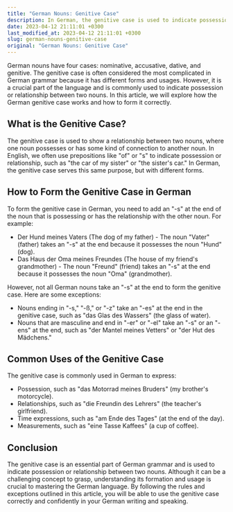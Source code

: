 ```yaml
---
title: "German Nouns: Genitive Case"
description: In German, the genitive case is used to indicate possession or relationship between two nouns. Learn about its usage and formations in this comprehensive guide.
date: 2023-04-12 21:11:01 +0300
last_modified_at: 2023-04-12 21:11:01 +0300
slug: german-nouns-genitive-case
original: "German Nouns: Genitive Case"
---
```

German nouns have four cases: nominative, accusative, dative, and genitive. The genitive case is often considered the most complicated in German grammar because it has different forms and usages. However, it is a crucial part of the language and is commonly used to indicate possession or relationship between two nouns. In this article, we will explore how the German genitive case works and how to form it correctly.

## What is the Genitive Case?

The genitive case is used to show a relationship between two nouns, where one noun possesses or has some kind of connection to another noun. In English, we often use prepositions like "of" or "s" to indicate possession or relationship, such as "the car of my sister" or "the sister's car." In German, the genitive case serves this same purpose, but with different forms.

## How to Form the Genitive Case in German

To form the genitive case in German, you need to add an "-s" at the end of the noun that is possessing or has the relationship with the other noun. For example:

- Der Hund meines Vaters (The dog of my father) - The noun "Vater" (father) takes an "-s" at the end because it possesses the noun "Hund" (dog).
- Das Haus der Oma meines Freundes (The house of my friend's grandmother) - The noun "Freund" (friend) takes an "-s" at the end because it possesses the noun "Oma" (grandmother).

However, not all German nouns take an "-s" at the end to form the genitive case. Here are some exceptions:

- Nouns ending in "-s," "-ß," or "-z" take an "-es" at the end in the genitive case, such as "das Glas des Wassers" (the glass of water).
- Nouns that are masculine and end in "-er" or "-el" take an "-s" or an "-ens" at the end, such as "der Mantel meines Vetters" or "der Hut des Mädchens."

## Common Uses of the Genitive Case

The genitive case is commonly used in German to express:

- Possession, such as "das Motorrad meines Bruders" (my brother's motorcycle).
- Relationships, such as "die Freundin des Lehrers" (the teacher's girlfriend).
- Time expressions, such as "am Ende des Tages" (at the end of the day).
- Measurements, such as "eine Tasse Kaffees" (a cup of coffee).

## Conclusion

The genitive case is an essential part of German grammar and is used to indicate possession or relationship between two nouns. Although it can be a challenging concept to grasp, understanding its formation and usage is crucial to mastering the German language. By following the rules and exceptions outlined in this article, you will be able to use the genitive case correctly and confidently in your German writing and speaking.